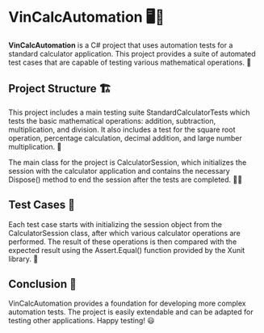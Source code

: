 # VinCalcAutomation 🖥️🔢

**VinCalcAutomation** is a C# project that uses automation tests for a standard calculator application. This project provides a suite of automated test cases that are capable of testing various mathematical operations. 🚀

## Project Structure 🏗️

This project includes a main testing suite StandardCalculatorTests which tests the basic mathematical operations: addition, subtraction, multiplication, and division. It also includes a test for the square root operation, percentage calculation, decimal addition, and large number multiplication. 🧪

The main class for the project is CalculatorSession, which initializes the session with the calculator application and contains the necessary Dispose() method to end the session after the tests are completed. 👨‍💻

## Test Cases 🧾

Each test case starts with initializing the session object from the CalculatorSession class, after which various calculator operations are performed. The result of these operations is then compared with the expected result using the Assert.Equal() function provided by the Xunit library. 📝

## Conclusion 🏁

VinCalcAutomation provides a foundation for developing more complex automation tests. The project is easily extendable and can be adapted for testing other applications. Happy testing! 😃